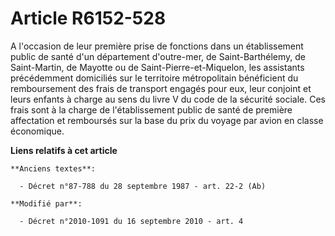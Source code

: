 # Article R6152-528

A l'occasion de leur première prise de fonctions dans un établissement public de santé d'un département d'outre-mer, de
Saint-Barthélemy, de Saint-Martin, de Mayotte ou de Saint-Pierre-et-Miquelon, les assistants précédemment domiciliés sur le
territoire métropolitain bénéficient du remboursement des frais de transport engagés pour eux, leur conjoint et leurs enfants
à charge au sens du livre V du code de la sécurité sociale. Ces frais sont à la charge de l'établissement public de santé de
première affectation et remboursés sur la base du prix du voyage par avion en classe économique.

**Liens relatifs à cet article**

	**Anciens textes**:

	  - Décret n°87-788 du 28 septembre 1987 - art. 22-2 (Ab)

	**Modifié par**:

	  - Décret n°2010-1091 du 16 septembre 2010 - art. 4
